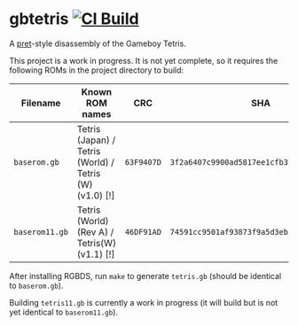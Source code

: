 # gbtetris [![CI Build](https://github.com/etdv-thevoid/gbtetris/actions/workflows/build.yml/badge.svg?branch=main)](https://github.com/etdv-thevoid/gbtetris/actions/workflows/build.yml)

A [pret]-style disassembly of the Gameboy Tetris.

This project is a work in progress. It is not yet complete, so it requires the following ROMs in the project directory to build:

| Filename       | Known ROM names                                         | CRC      | SHA |
|----------------|---------------------------------------------------------|----------|-----|
| `baserom.gb`   | Tetris (Japan) / Tetris (World) / Tetris (W) (v1.0) [!] | `63F9407D` | `3f2a6407c9900ad5817ee1cfb3609c5ee17400fc` |
| `baserom11.gb` | Tetris (World) (Rev A) / Tetris(W) (v1.1) [!]           | `46DF91AD` | `74591cc9501af93873f9a5d3eb12da12c0723bbc` |

After installing RGBDS, run `make` to generate `tetris.gb` (should be identical to `baserom.gb`).

Building `tetris11.gb` is currently a work in progress (it will build but is not yet identical to `baserom11.gb`).

[pret]: https://github.com/pret
